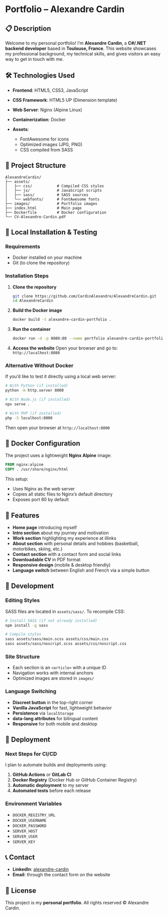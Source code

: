 # Portfolio – Alexandre Cardin

## 📋 Description

Welcome to my personal portfolio!
I’m **Alexandre Cardin**, a **C#/.NET backend developer** based in **Toulouse, France**.
This website showcases my professional background, my technical skills, and gives visitors an easy way to get in touch with me.

## 🛠️ Technologies Used

* **Frontend**: HTML5, CSS3, JavaScript
* **CSS Framework**: HTML5 UP (Dimension template)
* **Web Server**: Nginx (Alpine Linux)
* **Containerization**: Docker
* **Assets**:

  * FontAwesome for icons
  * Optimized images (JPG, PNG)
  * CSS compiled from SASS

## 📁 Project Structure

```
AlexandreCardin/
├── assets/
│   ├── css/           # Compiled CSS styles
│   ├── js/            # JavaScript scripts
│   ├── sass/          # SASS sources
│   └── webfonts/      # FontAwesome fonts
├── images/            # Portfolio images
├── index.html         # Main page
├── Dockerfile         # Docker configuration
└── CV-Alexandre-Cardin.pdf
```

## 🚀 Local Installation & Testing

### Requirements

* Docker installed on your machine
* Git (to clone the repository)

### Installation Steps

1. **Clone the repository**

   ```bash
   git clone https://github.com/CardinAlexandre/AlexandreCardin.git
   cd AlexandreCardin
   ```

2. **Build the Docker image**

   ```bash
   docker build -t alexandre-cardin-portfolio .
   ```

3. **Run the container**

   ```bash
   docker run -d -p 8080:80 --name portfolio alexandre-cardin-portfolio
   ```

4. **Access the website**
   Open your browser and go to: `http://localhost:8080`

### Alternative Without Docker

If you’d like to test it directly using a local web server:

```bash
# With Python (if installed)
python -m http.server 8000

# With Node.js (if installed)
npx serve .

# With PHP (if installed)
php -S localhost:8000
```

Then open your browser at `http://localhost:8000`

## 🐳 Docker Configuration

The project uses a lightweight **Nginx Alpine** image:

```dockerfile
FROM nginx:alpine
COPY . /usr/share/nginx/html
```

This setup:

* Uses Nginx as the web server
* Copies all static files to Nginx’s default directory
* Exposes port 80 by default

## 📝 Features

* **Home page** introducing myself
* **Intro section** about my journey and motivation
* **Work section** highlighting my experience at illinks
* **About section** with personal details and hobbies (basketball, motorbikes, skiing, etc.)
* **Contact section** with a contact form and social links
* **Downloadable CV** in PDF format
* **Responsive design** (mobile & desktop friendly)
* **Language switch** between English and French via a simple button

## 🔧 Development

### Editing Styles

SASS files are located in `assets/sass/`. To recompile CSS:

```bash
# Install SASS (if not already installed)
npm install -g sass

# Compile styles
sass assets/sass/main.scss assets/css/main.css
sass assets/sass/noscript.scss assets/css/noscript.css
```

### Site Structure

* Each section is an `<article>` with a unique ID
* Navigation works with internal anchors
* Optimized images are stored in `images/`

### Language Switching

* **Discreet button** in the top-right corner
* **Vanilla JavaScript** for fast, lightweight behavior
* **Persistence** via `localStorage`
* **data-lang attributes** for bilingual content
* **Responsive** for both mobile and desktop

## 🚀 Deployment

### Next Steps for CI/CD

I plan to automate builds and deployments using:

1. **GitHub Actions** or **GitLab CI**
2. **Docker Registry** (Docker Hub or GitHub Container Registry)
3. **Automatic deployment** to my server
4. **Automated tests** before each release

### Environment Variables

* `DOCKER_REGISTRY_URL`
* `DOCKER_USERNAME`
* `DOCKER_PASSWORD`
* `SERVER_HOST`
* `SERVER_USER`
* `SERVER_KEY`

## 📞 Contact

* **LinkedIn**: [alexandre-cardin](https://www.linkedin.com/in/alexandre-cardin/)
* **Email**: through the contact form on the website

## 📄 License

This project is my **personal portfolio**.
All rights reserved © Alexandre Cardin.
